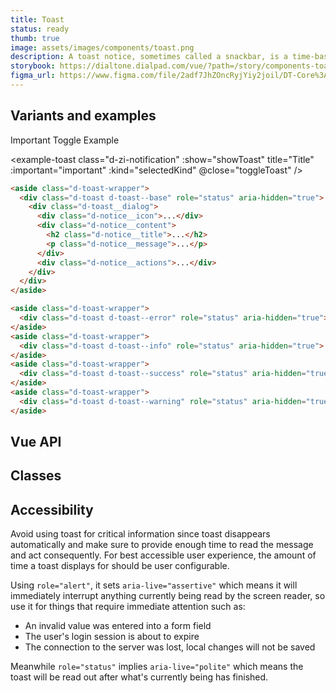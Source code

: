 ```yaml
---
title: Toast
status: ready
thumb: true
image: assets/images/components/toast.png
description: A toast notice, sometimes called a snackbar, is a time-based message that appears based on users' actions. It contains at-a-glance information about outcomes and can be paired with actions.
storybook: https://dialtone.dialpad.com/vue/?path=/story/components-toast--default
figma_url: https://www.figma.com/file/2adf7JhZOncRyjYiy2joil/DT-Core%3A-Components-7?node-id=8919%3A21834&viewport=-496%2C632%2C0.48&t=xHutRjwo1o5zMTgT-11
---
```


<code-well-header>
  <div class="d-d-flex d-jc-center">
    <example-toast show title="Title" class="d-ps-relative d-zi-base d-t0" />
  </div>
</code-well-header>

<!-- <component-combinator component-name="DtToast" /> -->

## Variants and examples

<code-well-header>
    <div class="d-d-flex d-w100p d-flow8 d-ai-flex-end">
        <div class="d-fl-grow1">
            <dt-select-menu label="Style" :options="toastOptions" @change="changeKind" />
        </div>
        <dt-checkbox value="important" @input="toggleImportant">Important</dt-checkbox>
        <dt-button @click="toggleToast">Toggle Example</dt-button>
    </div>
</code-well-header>

<example-toast
  class="d-zi-notification"
  :show="showToast"
  title="Title"
  :important="important"
  :kind="selectedKind"
  @close="toggleToast"
/>

```html
<aside class="d-toast-wrapper">
  <div class="d-toast d-toast--base" role="status" aria-hidden="true">
    <div class="d-toast__dialog">
      <div class="d-notice__icon">...</div>
      <div class="d-notice__content">
        <h2 class="d-notice__title">...</h2>
        <p class="d-notice__message">...</p>
      </div>
      <div class="d-notice__actions">...</div>
    </div>
  </div>
</aside>

<aside class="d-toast-wrapper">
  <div class="d-toast d-toast--error" role="status" aria-hidden="true">...</div>
</aside>
<aside class="d-toast-wrapper">
  <div class="d-toast d-toast--info" role="status" aria-hidden="true">...</div>
</aside>
<aside class="d-toast-wrapper">
  <div class="d-toast d-toast--success" role="status" aria-hidden="true">...</div>
</aside>
<aside class="d-toast-wrapper">
  <div class="d-toast d-toast--warning" role="status" aria-hidden="true">...</div>
</aside>
```

## Vue API

<component-vue-api component-name="toast" />

## Classes

<component-class-table component-name="toast" />

## Accessibility

Avoid using toast for critical information since toast disappears automatically and make sure
to provide enough time to read the message and act consequently. For best accessible user experience, the amount of
time a toast displays for should be user configurable.

Using `role="alert"`, it sets `aria-live="assertive"` which
means it will immediately interrupt anything currently being read by the screen reader, so use it for things
that require immediate attention such as:

- An invalid value was entered into a form field
- The user's login session is about to expire
- The connection to the server was lost, local changes will not be saved

Meanwhile `role="status"` implies `aria-live="polite"` which
means the toast will be read out after what's currently being has finished.

<component-accessible-table component-name="toast" />

<script setup>
import ExampleToast from '@exampleComponents/ExampleToast.vue';
import { ref } from 'vue';

const toastOptions = [
  { value: 'base', label: 'Base' },
  { value: 'error', label: 'Error' },
  { value: 'info', label: 'Info' },
  { value: 'success', label: 'Success' },
  { value: 'warning', label: 'Warning' },
];
const showToast = ref(false);
const important = ref(false);
const pinned = ref(false);
const selectedKind = ref('base');

function toggleToast () {
  showToast.value = !showToast.value;
}
function toggleImportant () {
  important.value = !important.value;
}
function togglePinned () {
  pinned.value = !pinned.value;
}
function changeKind (kind) {
  selectedKind.value = kind;
}
</script>
